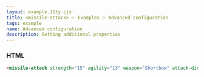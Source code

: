 ```yaml
---
layout: example.11ty.cjs
title: <missile-attack> ⌲ Examples ⌲ Advanced configuration
tags: example
name: Advanced configuration
description: Setting additional properties
---
```


<missile-attack strength="15" agility="13" weapon="Shortbow" attack-die="1d16" damage-die="2d6"></missile-attack>

<h3>HTML</h3>

```html
<missile-attack strength="15" agility="13" weapon="Shortbow" attack-die="1d16" damage-die="2d6"></missile-attack>
```
